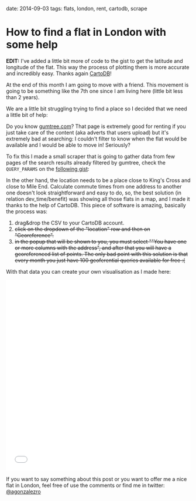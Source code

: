 date: 2014-09-03
tags: flats, london, rent, cartodb, scrape

How to find a flat in London with some help
===========================================

**EDIT:** I've added a little bit more of code to the gist to get the latitude
and longitude of the flat. This way the process of plotting them is more
accurate and incredibly easy. Thanks again [CartoDB](http://cartodb.com)!

At the end of this month I am going to move with a friend. This movement is
going to be something like the 7th one since I am living here (little bit less
than 2 years).

We are a little bit struggling trying to find a place so I decided that we need
a little bit of help:

Do you know [gumtree.com](http://gumtree.com)? That page is extremely good for
renting if you just take care of the content (aka adverts that users upload)
but it's extremely bad at searching: I couldn't filter to know when the flat would be available and I would be able to move in! Seriously?

To fix this I made a small scraper that is going to gather data from few pages
of the search results already filtered by gumtree, check the `QUERY_PARAMS` on
the [following gist](https://gist.github.com/agonzalezro/440e7bf41e77c284d735):

<script src="https://gist.github.com/agonzalezro/440e7bf41e77c284d735.js"></script>

In the other hand, the location needs to be a place close to King's Cross and
close to Mile End. Calculate commute times from one address to another one
doesn't look straightforward and easy to do, so, the best solution (in relation
dev_time/benefit) was showing all those flats in a map, and I made it thanks to
the help of CartoDB. This piece of software is amazing, basically the process
was:

1. drag&drop the CSV to your CartoDB account.
2. ~~click on the dropdown of the "location" row and then on "Georeference".~~
3. ~~in the popup that will be shown to you, you must select ""You have one or
   more columns with the address", and after that you will have a georeferenced
   list of points. The only bad point with this solution is that every month
   you just have 100 geoferential queries available for free :(~~

With that data you can create your own visualisation as I made here:

<iframe width='100%' height='520' frameborder='0' src='//alex.cartodb.com/viz/e3731a92-1c13-11e4-9a2d-0e10bcd91c2b/embed_map?title=true&description=true&search=false&shareable=true&cartodb_logo=true&layer_selector=false&legends=false&scrollwheel=true&fullscreen=true&sublayer_options=1&sql=&sw_lat=51.31344707827587&sw_lon=-0.5657958984375&ne_lat=51.67681321379405&ne_lon=0.318603515625' allowfullscreen webkitallowfullscreen mozallowfullscreen oallowfullscreen msallowfullscreen></iframe>

If you want to say something about this post or you want to offer me a nice
flat in London, feel free of use the comments or find me in twitter:
[@agonzalezro](http://twitter.com/agonzalezro)
